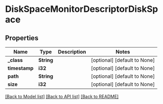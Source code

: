 # DiskSpaceMonitorDescriptorDiskSpace

## Properties
Name | Type | Description | Notes
------------ | ------------- | ------------- | -------------
**_class** | **String** |  | [optional] [default to None]
**timestamp** | **i32** |  | [optional] [default to None]
**path** | **String** |  | [optional] [default to None]
**size** | **i32** |  | [optional] [default to None]

[[Back to Model list]](../README.md#documentation-for-models) [[Back to API list]](../README.md#documentation-for-api-endpoints) [[Back to README]](../README.md)


